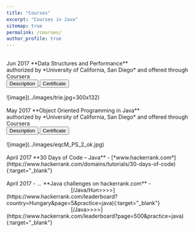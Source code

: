 ```yaml
---
title: "Courses"
excerpt: "Courses in Java"
sitemap: true
permalink: /courses/
author_profile: true
---
```


<br>
Jun 2017 		**Data Structures and Performance**<br>
authorized by *University of California, San Diego* and offered through Coursera<br>
<a href="https://www.coursera.org/learn/data-structures-optimizing-performance" target="_blank">
    <input type="button" value="Description" />
   </a>
   <a href="https://www.coursera.org/account/accomplishments/certificate/VK2T8VSYWEXG?lipi=urn%3Ali%3Apage%3Ad_flagship3_profile_view_base%3B0K%2FP01xfQbOyMHxl1FJCUA%3D%3D" target="_blank">
    <input type="button" value="Certificate" />
   </a>
   <br><br>
   ![image](../images/trie.jpg=300x132)
<br><br>
May 2017 		**Object Oriented Programming in Java**<br>
authorized by *University of California, San Diego* and offered through Coursera<br>
<a href="https://www.coursera.org/learn/object-oriented-java" target="_blank">
    <input type="button" value="Description" />
   </a>
   <a href="https://www.coursera.org/account/accomplishments/certificate/PZ36FS4LZLHN" target="_blank">
    <input type="button" value="Certificate" />
   </a>
  <br><br>
   ![image](../images/eqcM_PS_2_ok.jpg)
<br><br>
April 2017 		**30 Days of Code – Java** - [*www.hackerrank.com*](https://www.hackerrank.com/domains/tutorials/30-days-of-code){:target="_blank"} <br>
<br>
April 2017 - ... **Java challenges on hackerrank.com** - <br>
&emsp;&emsp;&emsp;&emsp;&emsp;&emsp;&emsp;&emsp;&emsp;&emsp;&emsp;&emsp;[/Java/Hun>>>>](https://www.hackerrank.com/leaderboard?country=Hungary&page=5&practice=java){:target="_blank"}<br>
&emsp;&emsp;&emsp;&emsp;&emsp;&emsp;&emsp;&emsp;&emsp;&emsp;&emsp;&emsp;[/Java>>>>](https://www.hackerrank.com/leaderboard?page=500&practice=java){:target="_blank"} 
<br><br>

   
